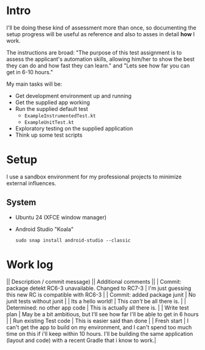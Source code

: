# Intro

I'll be doing these kind of assessment more than once, so documenting the setup progress will be useful as reference and also to asses in detail **how** I work.

The instructions are broad: "The purpose of this test assignment is to assess the applicant's automation skills, allowing him/her to show the best they can do and how fast they can learn." and "Lets see how far you can get in 6-10 hours."

My main tasks will be:
 * Get development environment up and running
 * Get the supplied app working 
 * Run the supplied default test
   * ``ExampleInstrumentedTest.kt``
   * ``ExampleUnitTest.kt``
 * Exploratory testing on the supplied application
 * Think up some test scripts

# Setup

I use a sandbox environment for my professional projects to minimize external influences. 

## System
 * Ubuntu 24 (XFCE window manager)
 * Android Studio "Koala"

   ```sudo snap install android-studio --classic```

# Work log

|| Description / commit message) || Additional comments ||
| Commit: package detekt RC6-3 unavailable. Changed to RC7-3 | I'm just guessing this new RC is compatible with RC6-3 |
| Commit: added package junit | No junit tests without junit |
| Its a hello world! | This _can't_ be all there is. |
| Determined: no other app code | This is actually all there is. |
| Write test plan | May be a bit ambitious, but I'll see how far I'll be able to get in 6 hours |
| Run existing Test code | This is easier said than done |
| Fresh start | I can't get the app to build on my environment, and I can't spend too much time on this if i'll keep within 10 hours. I'll be building the same application (layout and code) with a recent Gradle that i know to work.|

